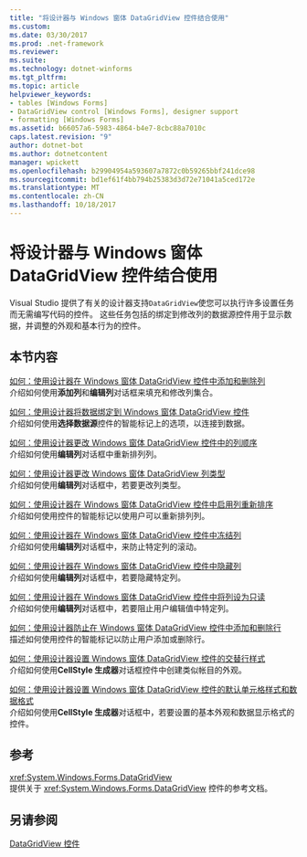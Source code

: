 ```yaml
---
title: "将设计器与 Windows 窗体 DataGridView 控件结合使用"
ms.custom: 
ms.date: 03/30/2017
ms.prod: .net-framework
ms.reviewer: 
ms.suite: 
ms.technology: dotnet-winforms
ms.tgt_pltfrm: 
ms.topic: article
helpviewer_keywords:
- tables [Windows Forms]
- DataGridView control [Windows Forms], designer support
- formatting [Windows Forms]
ms.assetid: b66057a6-5983-4864-b4e7-8cbc88a7010c
caps.latest.revision: "9"
author: dotnet-bot
ms.author: dotnetcontent
manager: wpickett
ms.openlocfilehash: b29904954a593607a7872c0b59265bbf241dce98
ms.sourcegitcommit: bd1ef61f4bb794b25383d3d72e71041a5ced172e
ms.translationtype: MT
ms.contentlocale: zh-CN
ms.lasthandoff: 10/18/2017
---
```

# <a name="using-the-designer-with-the-windows-forms-datagridview-control"></a>将设计器与 Windows 窗体 DataGridView 控件结合使用
Visual Studio 提供了有关的设计器支持`DataGridView`使您可以执行许多设置任务而无需编写代码的控件。 这些任务包括的绑定到修改列的数据源控件用于显示数据，并调整的外观和基本行为的控件。  
  
## <a name="in-this-section"></a>本节内容  
 [如何：使用设计器在 Windows 窗体 DataGridView 控件中添加和删除列](../../../../docs/framework/winforms/controls/add-and-remove-columns-in-the-datagrid-using-the-designer.md)  
 介绍如何使用**添加列**和**编辑列**对话框来填充和修改列集合。  
  
 [如何：使用设计器将数据绑定到 Windows 窗体 DataGridView 控件](../../../../docs/framework/winforms/controls/bind-data-to-the-datagrid-using-the-designer.md)  
 介绍如何使用**选择数据源**控件的智能标记上的选项，以连接到数据。  
  
 [如何：使用设计器更改 Windows 窗体 DataGridView 控件中的列顺序](../../../../docs/framework/winforms/controls/change-the-order-of-columns-in-the-datagrid-using-the-designer.md)  
 介绍如何使用**编辑列**对话框中重新排列列。  
  
 [如何：使用设计器更改 Windows 窗体 DataGridView 列类型](../../../../docs/framework/winforms/controls/change-the-type-of-a-wf-datagridview-column-using-the-designer.md)  
 介绍如何使用**编辑列**对话框中，若要更改列类型。  
  
 [如何：使用设计器在 Windows 窗体 DataGridView 控件中启用列重新排序](../../../../docs/framework/winforms/controls/enable-column-reordering-in-the-datagrid-using-the-designer.md)  
 介绍如何使用控件的智能标记以使用户可以重新排列列。  
  
 [如何：使用设计器在 Windows 窗体 DataGridView 控件中冻结列](../../../../docs/framework/winforms/controls/freeze-columns-in-the-datagrid-using-the-designer.md)  
 介绍如何使用**编辑列**对话框中，来防止特定列的滚动。  
  
 [如何：使用设计器在 Windows 窗体 DataGridView 控件中隐藏列](../../../../docs/framework/winforms/controls/hide-columns-in-the-datagrid-using-the-designer.md)  
 介绍如何使用**编辑列**对话框中，若要隐藏特定列。  
  
 [如何：使用设计器在 Windows 窗体 DataGridView 控件中将列设为只读](../../../../docs/framework/winforms/controls/make-columns-read-only-in-the-datagrid-using-the-designer.md)  
 介绍如何使用**编辑列**对话框中，若要阻止用户编辑值中特定列。  
  
 [如何：使用设计器防止在 Windows 窗体 DataGridView 控件中添加和删除行](../../../../docs/framework/winforms/controls/prevent-row-addition-and-deletion-in-the-datagrid-using-the-designer.md)  
 描述如何使用控件的智能标记以防止用户添加或删除行。  
  
 [如何：使用设计器设置 Windows 窗体 DataGridView 控件的交替行样式](../../../../docs/framework/winforms/controls/set-alternating-row-styles-for-the-datagrid-using-the-designer.md)  
 介绍如何使用**CellStyle 生成器**对话框控件中创建类似帐目的外观。  
  
 [如何：使用设计器设置 Windows 窗体 DataGridView 控件的默认单元格样式和数据格式](../../../../docs/framework/winforms/controls/default-cell-styles-datagridview.md)  
 介绍如何使用**CellStyle 生成器**对话框中，若要设置的基本外观和数据显示格式的控件。  
  
## <a name="reference"></a>参考  
 <xref:System.Windows.Forms.DataGridView>  
 提供关于 <xref:System.Windows.Forms.DataGridView> 控件的参考文档。  
  
## <a name="see-also"></a>另请参阅  
 [DataGridView 控件](../../../../docs/framework/winforms/controls/datagridview-control-windows-forms.md)

